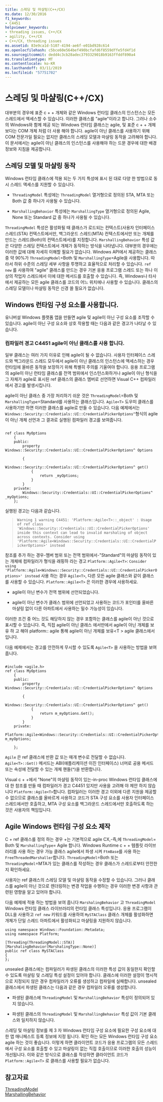 ```yaml
---
title: 스레딩 및 마샬링(C++/CX)
ms.date: 12/30/2016
f1_keywords:
- C4451
helpviewer_keywords:
- threading issues, C++/CX
- agility, C++/CX
- C++/CX, threading issues
ms.assetid: 83e9ca1d-5107-4194-ae6f-e01bd928c614
ms.openlocfilehash: c5bce60e564bef490bcfafd6f8559dffe5fd4f1d
ms.sourcegitcommit: dedd4c3cb28adec3793329018b9163ffddf890a4
ms.translationtype: MT
ms.contentlocale: ko-KR
ms.lasthandoff: 03/11/2019
ms.locfileid: "57751702"
---
```

# <a name="threading-and-marshaling-ccx"></a>스레딩 및 마샬링(C++/CX)

대부분의 경우에 표준 c + + 개체와 같은 Windows 런타임 클래스의 인스턴스는 모든 스레드에서 액세스할 수 있습니다. 이러한 클래스를 "agile"이라고 합니다. 그러나 소수의 Windows와 함께 제공 되는 Windows 런타임 클래스는 agile, 및 표준 c + + 개체 보다는 COM 개체 처럼 더 사용 해야 합니다. agile이 아닌 클래스를 사용하기 위해 COM 전문가일 필요는 없지만 클래스의 스레딩 모델과 마샬링 동작을 고려해야 합니다. 이 문서에서는 agile이 아닌 클래스의 인스턴스를 사용해야 하는 드문 경우에 대한 배경 정보와 지침을 제공합니다.

## <a name="threading-model-and-marshaling-behavior"></a>스레딩 모델 및 마샬링 동작

Windows 런타임 클래스에 적용 되는 두 가지 특성에 표시 된 대로 다양 한 방법으로 동시 스레드 액세스를 지원할 수 있습니다.

- `ThreadingModel` 특성에는 `ThreadingModel` 열거형으로 정의된 STA, MTA 또는 Both 값 중 하나가 사용될 수 있습니다.

- `MarshallingBehavior` 특성에는 `MarshallingType` 열거형으로 정의된 Agile, None 또는 Standard 값 중 하나가 사용될 수 있습니다.

`ThreadingModel` 특성은 활성화될 때 클래스가 로드되는 컨텍스트(사용자 인터페이스 스레드(STA) 컨텍스트에서만, 백그라운드 스레드(MTA) 컨텍스트에서만 또는 개체를 만드는 스레드(Both)의 컨텍스트에서)를 지정합니다. `MarshallingBehavior` 특성 값은 다양한 스레딩 컨텍스트에서 개체가 동작하는 방식을 나타냅니다. 대부분의 경우에는 이러한 값에 대해 자세히 이해할 필요가 없습니다.  Windows API에서 제공하는 클래스 중 약 90%가 `ThreadingModel`=Both 및 `MarshallingType`=Agile을 사용합니다. 따라서 하위 수준의 스레딩 세부 사항을 투명하고 효율적으로 처리할 수 있습니다.   `ref new` 를 사용하여 "agile" 클래스를 만드는 경우 기본 응용 프로그램 스레드 또는 하나 이상의 작업자 스레드에서 이에 대한 메서드를 호출할 수 있습니다.  즉, Windows나 타사에서 제공하는 모든 agile 클래스를 코드의 어느 위치에나 사용할 수 있습니다. 클래스의 스레딩 모델이나 마샬링 동작은 신경 쓸 필요가 없습니다.

## <a name="consuming-windows-runtime-components"></a>Windows 런타임 구성 요소를 사용합니다.

유니버설 Windows 플랫폼 앱을 만들면 agile 및 agile이 아닌 구성 요소를 조작할 수 있습니다. agile이 아닌 구성 요소와 상호 작용할 때는 다음과 같은 경고가 나타날 수 있습니다.

### <a name="compiler-warning-c4451-when-consuming-non-agile-classes"></a>컴파일러 경고 C4451 agile이 아닌 클래스를 사용 합니다.

일부 클래스는 여러 가지 이유로 인해 agile이 될 수 없습니다. 사용자 인터페이스 스레드와 백그라운드 스레드 모두에서 agile이 아닌 클래스의 인스턴스에 액세스하는 경우 런타임에 올바른 동작을 보장하기 위해 특별히 주의를 기울여야 합니다. 응용 프로그램의 agile이 아닌 런타임 클래스를 전역 범위에서 인스턴스화하거나 agile이 아닌 형식을 그 자체가 agile로 표시된 ref 클래스의 클래스 멤버로 선언하면 Visual C++ 컴파일러에서 경고를 발생시킵니다.

agile이 아닌 클래스 중 가장 처리하기 쉬운 것은 `ThreadingModel`=Both 및 `MarshallingType`=Standard를 사용하는 클래스입니다.  `Agile<T>` 도우미 클래스를 사용하기만 하면 이러한 클래스를 agile로 만들 수 있습니다.   다음 예제에서는 `Windows::Security::Credentials::UI::CredentialPickerOptions^`형식의 agile이 아닌 개체 선언과 그 결과로 실행된 컴파일러 경고를 보여줍니다.

```

ref class MyOptions
    {
    public:
        property Windows::Security::Credentials::UI::CredentialPickerOptions^ Options

        {
            Windows::Security::Credentials::UI::CredentialPickerOptions^ get()
            {
                return _myOptions;
            }
        }
    private:
        Windows::Security::Credentials::UI::CredentialPickerOptions^ _myOptions;
    };
```

실행된 경고는 다음과 같습니다.

> `Warning 1 warning C4451: 'Platform::Agile<T>::_object' : Usage of ref class 'Windows::Security::Credentials::UI::CredentialPickerOptions' inside this context can lead to invalid marshaling of object across contexts. Consider using 'Platform::Agile<Windows::Security::Credentials::UI::CredentialPickerOptions>' instead`

참조를 추가 하는 경우-멤버 범위 또는 전역 범위에서-"Standard"의 마샬링 동작이 있는 개체에 컴파일러가 형식을 래핑하 라는 경고 `Platform::Agile<T>`: `Consider using 'Platform::Agile<Windows::Security::Credentials::UI::CredentialPickerOptions>' instead` 사용 하는 경우 `Agile<T>`, 다른 모든 agile 클래스와 같이 클래스를 사용할 수 있습니다. `Platform::Agile<T>` 은 이러한 경우에 사용하세요.

- agile이 아닌 변수가 전역 범위에 선언되었습니다.

- agile이 아닌 변수가 클래스 범위에 선언되었고 사용하는 코드가 포인터를 올바른 마샬링 없이 다른 아파트에서 사용하는 밀수 가능성이 있습니다.

이러한 조건 중 어느 것도 해당하지 않는 경우 포함하는 클래스를 agile이 아닌 것으로 표시할 수 있습니다. 즉, 직접 agile이 아닌 클래스 에서만에서 agile이 아닌 개체를 보유 하 고 해야 platform:: agile 통해 agile이 아닌 개체를 보유\<T > agile 클래스에서입니다.

다음 예제에서는 경고를 안전하게 무시할 수 있도록 `Agile<T>` 을 사용하는 방법을 보여 줍니다.

```

#include <agile.h>
ref class MyOptions
    {
    public:
        property Windows::Security::Credentials::UI::CredentialPickerOptions^ Options

        {
            Windows::Security::Credentials::UI::CredentialPickerOptions^ get()
            {
                return m_myOptions.Get();
            }
        }
    private:
        Platform::Agile<Windows::Security::Credentials::UI::CredentialPickerOptions^> m_myOptions;

    };
```

`Agile` 은 ref 클래스에 반환 값 또는 매개 변수로 전달할 수 없습니다. `Agile<T>::Get()` 메서드는 ABI(애플리케이션 이진 인터페이스) 너머로 공용 메서드 또는 속성에 전달할 수 있는 개체 핸들(^)을 반환합니다.

Visual c + +에서 "None"의 마샬링 동작이 있는-in-proc Windows 런타임 클래스에 대 한 참조를 만들 때 컴파일러가 경고 C4451 있지만 사용을 고려해 야 제안 하지 않습니다 `Platform::Agile<T>`합니다.  컴파일러는 이러한 경고 이외에 다른 지원을 제공할 수 없으므로 클래스를 올바르게 사용하고 코드가 STA 구성 요소를 사용자 인터페이스 스레드에서만 호출하고, MTA 구성 요소를 백그라운드 스레드에서만 호출하도록 하는 것은 사용자의 책임입니다.

## <a name="authoring-agile-windows-runtime-components"></a>Agile Windows 런타임 구성 요소 제작

C + ref 클래스를 정의 하는 경우 +는 기본적으로 agile CX,-즉,에 `ThreadingModel`= Both 및 `MarshallingType`= Agile 합니다.  Windows Runtime c + + 템플릿 라이브러리를 사용 하는 경우 가능 클래스 agile에서 파생 시켜 `FtmBase`를 사용 하는 `FreeThreadedMarshaller`합니다.  `ThreadingModel`=Both 또는 `ThreadingModel`=MTA가 있는 클래스를 작성하는 경우 클래스가 스레드로부터 안전한지 확인하세요.

사용자는 ref 클래스의 스레딩 모델 및 마샬링 동작을 수정할 수 있습니다. 그러나 클래스를 agile이 아닌 것으로 렌더링하는 변경 작업을 수행하는 경우 이러한 변경 사항과 관련된 영향을 알고 있어야 합니다.

다음 예제에 적용 하는 방법을 보여 줍니다 `MarshalingBehavior` 고 `ThreadingModel` Windows 런타임 클래스 라이브러리의 런타임 클래스 특성입니다. 응용 프로그램이 DLL을 사용하고 `ref new` 키워드를 사용하여 `MySTAClass` 클래스 개체를 활성화하면 개체가 단일 스레드 아파트에서 활성화되고 마샬링을 지원하지 않습니다.

```
using namespace Windows::Foundation::Metadata;
using namespace Platform;

[Threading(ThreadingModel::STA)]
[MarshalingBehavior(MarshalingType::None)]
public ref class MySTAClass
{
};
```

unsealed 클래스에는 컴파일러가 파생된 클래스의 이러한 특성 값이 동일한지 확인할 수 있도록 마샬링 및 스레딩 특성 설정이 있어야 합니다. 클래스에 이러한 설정이 명시적으로 지정되지 않은 경우 컴파일러가 오류를 생성하고 컴파일에 실패합니다. unsealed 클래스에서 파생된 클래스는 다음과 같은 경우 컴파일러 오류를 생성합니다.

- 파생된 클래스에 `ThreadingModel` 및 `MarshallingBehavior` 특성이 정의되어 있지 않습니다.

- 파생된 클래스의 `ThreadingModel` 및 `MarshallingBehavior` 특성 값이 기본 클래스와 일치하지 않습니다.

스레딩 및 마샬링 정보를 제 3 자 Windows 런타임 구성 요소에 필요한 구성 요소에 대 한 앱 매니페스트 등록 정보에 지정 됩니다. 확인 하는 모든 Windows 런타임 구성 요소 agile 하는 것이 좋습니다. 이렇게 하면 클라이언트 코드가 응용 프로그램의 모든 스레드에서 구성 요소를 호출할 수 있고 마샬링이 없는 직접 호출이므로 이러한 호출의 성능이 개선됩니다. 이와 같은 방식으로 클래스를 작성하면 클라이언트 코드가 `Platform::Agile<T>` 로 클래스를 사용할 필요가 없습니다.

## <a name="see-also"></a>참고자료

[ThreadingModel](/uwp/api/Windows.Foundation.Metadata.ThreadingModel)<br/>
[MarshallingBehavior](/uwp/api/windows.foundation.metadata.marshalingbehaviorattribute)
